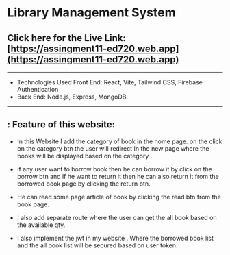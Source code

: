 # Library Management System
## Click here for the Live Link: [https://assingment11-ed720.web.app](https://assingment11-ed720.web.app)
----------------------------------------------------------------------------------------------------
- Technologies Used Front End: React, Vite, Tailwind CSS, Firebase Authentication
- Back End: Node.js, Express, MongoDB.


----------------------------------------------------------------------------------------------------

## : Feature of this website:

- In this Website I add the category of book in the home page. on the click on the category btn the user will redirect  In the new page where the books will be displayed based on the category .

- if any user want to borrow book then he can borrow it by click on the borrow btn and if he want to return it then he can also return it from the borrowed book page by clicking the return btn. 

- He can read some page article of book by clicking the read btn from the  book page. 

- I also add separate route where the user can get the all book based on the available qty. 

- I also implement the jwt in my website . Where the borrowed book list and the all book list will be secured based on user token.
